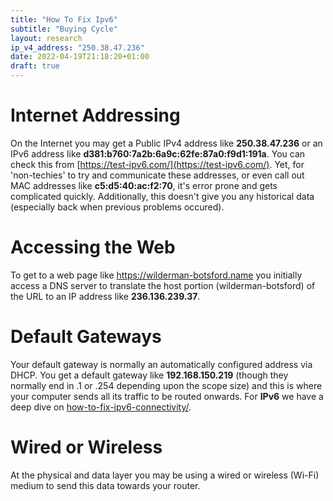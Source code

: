 ```yaml
---
title: "How To Fix Ipv6"
subtitle: "Buying Cycle"
layout: research
ip_v4_address: "250.38.47.236"
date: 2022-04-19T21:18:20+01:00
draft: true
---
```


# Internet Addressing
On the Internet you may get a Public IPv4 address like **250.38.47.236** or an IPv6 address like **d381:b760:7a2b:6a9c:62fe:87a0:f9d1:191a**. You can check this from [https://test-ipv6.com/](https://test-ipv6.com/). Yet, for 'non-techies' to try and communicate these addresses, or even call out MAC addresses like **c5:d5:40:ac:f2:70**, it's error prone and gets complicated quickly. Additionally, this doesn't give you any historical data (especially back when previous problems occured).

# Accessing the Web
To get to a web page like https://wilderman-botsford.name you initially access a DNS server to translate the host portion (wilderman-botsford) of the URL to an IP address like **236.136.239.37**. 

# Default Gateways
Your default gateway is normally an automatically configured address via DHCP. You get a default gateway like **192.168.150.219** (though they normally end in .1 or .254 depending upon the scope size) and this is where your computer sends all its traffic to be routed onwards. For **IPv6** we have a deep dive on [how-to-fix-ipv6-connectivity/](/blog/how-to-fix-ipv6-connectivity/).

# Wired or Wireless
At the physical and data layer you may be using a wired or wireless (Wi-Fi) medium to send this data towards your router. 
